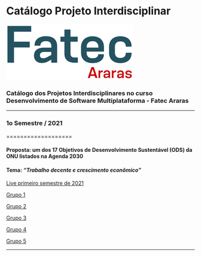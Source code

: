 # Catálogo Projeto Interdisciplinar

![Fatec Araras](fatec_araras.png)

### Catálogo dos Projetos Interdisciplinares no curso Desenvolvimento de Software Multiplataforma - Fatec Araras


* * *
### 1o Semestre / 2021
===================
#### Proposta:  um dos 17 Objetivos de Desenvolvimento Sustentável (ODS) da ONU listados na Agenda 2030

#### Tema: _“Trabalho decente e crescimento econômico”_

[Live primeiro semestre de 2021](https://youtu.be/OWRZIh-VWP4?target=_blank)

[Grupo 1](https://github.com/DSM-GRUPO1/Projeto-Trabalho-Decente-e-Crescimento-Econ-mico)

[Grupo 2](https://github.com/gustapinto/fatec_dsm_projeto_integrador_primeiro_semestre)


[Grupo 3](https://github.com/lemeneghini/PI-1sem-FATEC)


[Grupo 4](https://github.com/0502j/PetCare)

[Grupo 5](https://github.com/paulademelo/Fatec-DSM-PI-ES)

* * *
